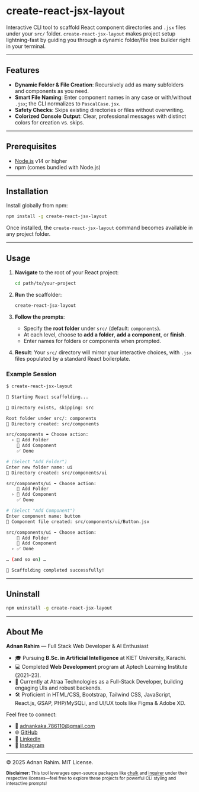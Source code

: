 # create-react-jsx-layout

Interactive CLI tool to scaffold React component directories and `.jsx` files under your `src/` folder. `create-react-jsx-layout` makes project setup lightning-fast by guiding you through a dynamic folder/file tree builder right in your terminal.

---

## Features

- **Dynamic Folder & File Creation**: Recursively add as many subfolders and components as you need.
- **Smart File Naming**: Enter component names in any case or with/without `.jsx`; the CLI normalizes to `PascalCase.jsx`.
- **Safety Checks**: Skips existing directories or files without overwriting.
- **Colorized Console Output**: Clear, professional messages with distinct colors for creation vs. skips.

---

## Prerequisites

- [Node.js](https://nodejs.org/) v14 or higher
- npm (comes bundled with Node.js)

---

## Installation

Install globally from npm:

```bash
npm install -g create-react-jsx-layout
```

Once installed, the `create-react-jsx-layout` command becomes available in any project folder.

---

## Usage

1. **Navigate** to the root of your React project:

   ```bash
   cd path/to/your-project
   ```

2. **Run** the scaffolder:

   ```bash
   create-react-jsx-layout
   ```

3. **Follow the prompts**:

   - Specify the **root folder** under `src/` (default: `components`).
   - At each level, choose to **add a folder**, **add a component**, or **finish**.
   - Enter names for folders or components when prompted.

4. **Result**: Your `src/` directory will mirror your interactive choices, with `.jsx` files populated by a standard React boilerplate.

### Example Session

```bash
$ create-react-jsx-layout

🚀 Starting React scaffolding...

📂 Directory exists, skipping: src

Root folder under src/: components
📂 Directory created: src/components

src/components ➡ Choose action:
  › 📁 Add Folder
    📄 Add Component
    ✅ Done

# (Select "Add Folder")
Enter new folder name: ui
📂 Directory created: src/components/ui

src/components/ui ➡ Choose action:
    📁 Add Folder
  › 📄 Add Component
    ✅ Done

# (Select "Add Component")
Enter component name: button
📄 Component file created: src/components/ui/Button.jsx

src/components/ui ➡ Choose action:
    📁 Add Folder
    📄 Add Component
  › ✅ Done

… (and so on) …

🎉 Scaffolding completed successfully!
```

---

## Uninstall

```bash
npm uninstall -g create-react-jsx-layout
```

---

## About Me

**Adnan Rahim** — Full Stack Web Developer & AI Enthusiast

- 🎓 Pursuing **B.Sc. in Artificial Intelligence** at KIET University, Karachi.
- 💻 Completed **Web Development** program at Aptech Learning Institute (2021–23).
- 🏢 Currently at Atraa Technologies as a Full-Stack Developer, building engaging UIs and robust backends.
- 🛠️ Proficient in HTML/CSS, Bootstrap, Tailwind CSS, JavaScript, React.js, GSAP, PHP/MySQLi, and UI/UX tools like Figma & Adobe XD.

Feel free to connect:

- 📧 [adnankaka.786110@gmail.com](mailto:adnankaka.786110@gmail.com)
- 🌐 [GitHub](https://github.com/adnanrahim110)
- 🔗 [LinkedIn](https://www.linkedin.com/in/adnanrahim110)
- 📸 [Instagram](https://www.instagram.com/_.adnan._110/)

---

© 2025 Adnan Rahim. MIT License.

<small>**Disclaimer:** This tool leverages open-source packages like [chalk](https://github.com/chalk/chalk) and [inquirer](https://github.com/SBoudrias/Inquirer.js) under their respective licenses—feel free to explore these projects for powerful CLI styling and interactive prompts!</small>
